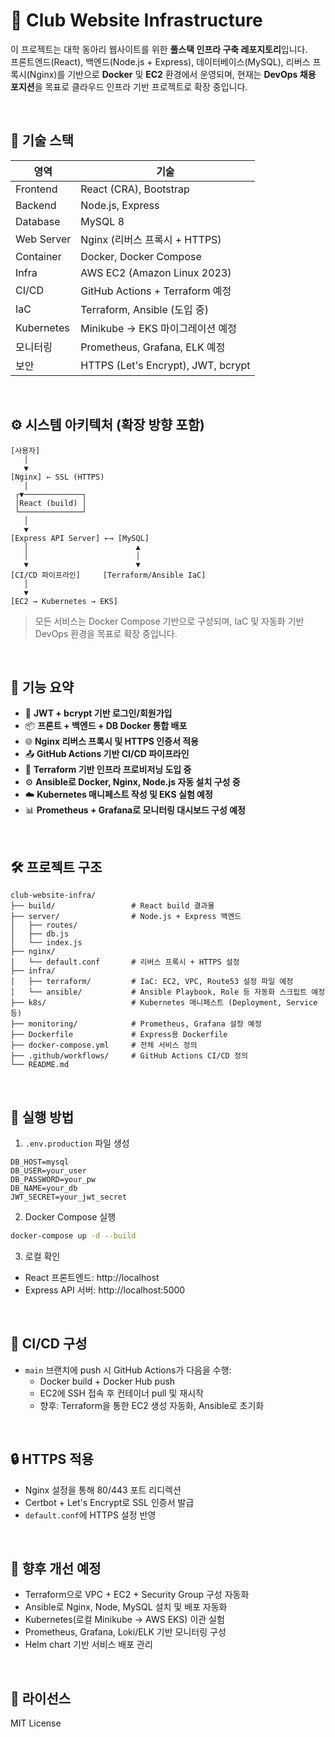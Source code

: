# 🧱 Club Website Infrastructure

이 프로젝트는 대학 동아리 웹사이트를 위한 **풀스택 인프라 구축 레포지토리**입니다.  
프론트엔드(React), 백엔드(Node.js + Express), 데이터베이스(MySQL), 리버스 프록시(Nginx)를 기반으로 **Docker** 및 **EC2** 환경에서 운영되며, 현재는 **DevOps 채용 포지션**을 목표로 클라우드 인프라 기반 프로젝트로 확장 중입니다.

<br/>

## 🧩 기술 스택

| 영역        | 기술                                |
|-------------|-------------------------------------|
| Frontend    | React (CRA), Bootstrap              |
| Backend     | Node.js, Express                    |
| Database    | MySQL 8                             |
| Web Server  | Nginx (리버스 프록시 + HTTPS)       |
| Container   | Docker, Docker Compose              |
| Infra       | AWS EC2 (Amazon Linux 2023)         |
| CI/CD       | GitHub Actions + Terraform 예정     |
| IaC         | Terraform, Ansible (도입 중)         |
| Kubernetes  | Minikube → EKS 마이그레이션 예정     |
| 모니터링    | Prometheus, Grafana, ELK 예정       |
| 보안        | HTTPS (Let's Encrypt), JWT, bcrypt |

<br/>

## ⚙️ 시스템 아키텍처 (확장 방향 포함)

```
[사용자]
   │
   ▼
[Nginx] ← SSL (HTTPS)
   │
 ┌▼─────────────┐
 │React (build) │
 └──────────────┘
   │
   ▼
[Express API Server] ←→ [MySQL]
   │                        ▲
   │                        │
   ▼                        ▼
[CI/CD 파이프라인]     [Terraform/Ansible IaC]
   │
   ▼
[EC2 → Kubernetes → EKS]
```

> 모든 서비스는 Docker Compose 기반으로 구성되며, IaC 및 자동화 기반 DevOps 환경을 목표로 확장 중입니다.

<br/>

## 🚀 기능 요약

- 🔐 **JWT + bcrypt 기반 로그인/회원가입**
- 📦 **프론트 + 백엔드 + DB Docker 통합 배포**
- 🌐 **Nginx 리버스 프록시 및 HTTPS 인증서 적용**
- 📤 **GitHub Actions 기반 CI/CD 파이프라인**
- 🧱 **Terraform 기반 인프라 프로비저닝 도입 중**
- ⚙️ **Ansible로 Docker, Nginx, Node.js 자동 설치 구성 중**
- ☁️ **Kubernetes 매니페스트 작성 및 EKS 실험 예정**
- 📊 **Prometheus + Grafana로 모니터링 대시보드 구성 예정**

<br/>

## 🛠️ 프로젝트 구조

```
club-website-infra/
├── build/                 # React build 결과물
├── server/                # Node.js + Express 백엔드
│   ├── routes/
│   ├── db.js
│   └── index.js
├── nginx/
│   └── default.conf       # 리버스 프록시 + HTTPS 설정
├── infra/
│   ├── terraform/         # IaC: EC2, VPC, Route53 설정 파일 예정
│   └── ansible/           # Ansible Playbook, Role 등 자동화 스크립트 예정
├── k8s/                   # Kubernetes 매니페스트 (Deployment, Service 등)
├── monitoring/            # Prometheus, Grafana 설정 예정
├── Dockerfile             # Express용 Dockerfile
├── docker-compose.yml     # 전체 서비스 정의
├── .github/workflows/     # GitHub Actions CI/CD 정의
└── README.md
```

<br/>

## 🔧 실행 방법

1. `.env.production` 파일 생성
```env
DB_HOST=mysql
DB_USER=your_user
DB_PASSWORD=your_pw
DB_NAME=your_db
JWT_SECRET=your_jwt_secret
```

2. Docker Compose 실행
```bash
docker-compose up -d --build
```

3. 로컬 확인
- React 프론트엔드: http://localhost
- Express API 서버: http://localhost:5000

<br/>

## 🧪 CI/CD 구성

- `main` 브랜치에 push 시 GitHub Actions가 다음을 수행:
  - Docker build + Docker Hub push
  - EC2에 SSH 접속 후 컨테이너 pull 및 재시작
  - 향후: Terraform을 통한 EC2 생성 자동화, Ansible로 초기화

<br/>

## 🔒 HTTPS 적용

- Nginx 설정을 통해 80/443 포트 리디렉션
- Certbot + Let's Encrypt로 SSL 인증서 발급
- `default.conf`에 HTTPS 설정 반영

<br/>

## 📌 향후 개선 예정

- Terraform으로 VPC + EC2 + Security Group 구성 자동화
- Ansible로 Nginx, Node, MySQL 설치 및 배포 자동화
- Kubernetes(로컬 Minikube → AWS EKS) 이관 실험
- Prometheus, Grafana, Loki/ELK 기반 모니터링 구성
- Helm chart 기반 서비스 배포 관리

<br/>

## 🪪 라이선스

MIT License
